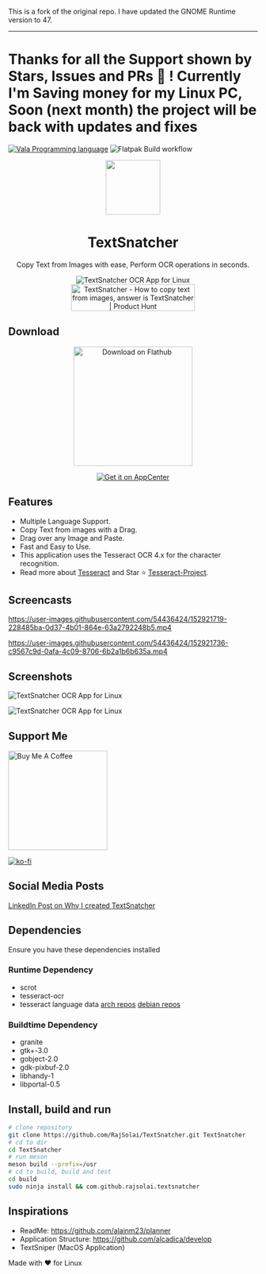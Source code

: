 This is a fork of the original repo. I have updated the GNOME Runtime version to 47.

---

<h1>Thanks for all the Support shown by Stars, Issues and PRs 💌 ! Currently I'm Saving money for my Linux PC, Soon (next month) the project will be back with updates and fixes</h1>

[![Vala Programming language](https://img.shields.io/badge/Made%20With-Vala%20-A56DE2)](https://wiki.gnome.org/Projects/Vala)
![Flatpak Build workflow](https://github.com/RajSolai/TextSnatcher/actions/workflows/flatpak-build.yml/badge.svg)

<div align="center">
<img src="./data/icons/com.github.rajsolai.textsnatcher.svg" height="110px" />
<h1>TextSnatcher</h1>
<p>Copy Text from Images with ease, Perform OCR operations in seconds.</p>
<img alt="TextSnatcher OCR App for Linux" src="https://raw.githubusercontent.com/RajSolai/TextSnatcher/master/data/screenshots/snap-default.png"/></br>
<a href="https://www.producthunt.com/posts/textsnatcher?utm_source=badge-featured&utm_medium=badge&utm_souce=badge-textsnatcher" target="_blank"><img src="https://api.producthunt.com/widgets/embed-image/v1/featured.svg?post_id=344401&theme=light" alt="TextSnatcher - How&#0032;to&#0032;copy&#0032;text&#0032;from&#0032;images&#0044;&#0032;answer&#0032;is&#0032;TextSnatcher | Product Hunt" style="width: 250px; height: 54px;" width="250" height="54" /></a>
</div>

## Download

<div align="center">
  <a href='https://flathub.org/apps/details/com.github.rajsolai.textsnatcher'><img width='240' alt='Download on Flathub' src='https://flathub.org/assets/badges/flathub-badge-i-en.png'/></a></br>
  
<a href="https://appcenter.elementary.io/com.github.rajsolai.textsnatcher"><img src="https://appcenter.elementary.io/badge.svg" alt="Get it on AppCenter"></a>
</div>

## Features

-   Multiple Language Support.
-   Copy Text from images with a Drag.
-   Drag over any Image and Paste.
-   Fast and Easy to Use.
-   This application uses the Tesseract OCR 4.x for the character
    recognition.
-   Read more about [Tesseract](https://tesseract-ocr.github.io/tessdoc/Home.html) and Star ⭐️ [Tesseract-Project](https://github.com/tesseract-ocr/tesseract).

## Screencasts

https://user-images.githubusercontent.com/54436424/152921719-228485ba-0d37-4b01-864e-63a2792248b5.mp4

https://user-images.githubusercontent.com/54436424/152921736-c9567c9d-0afa-4c09-8706-6b2a1b6b635a.mp4

## Screenshots

![TextSnatcher OCR App for Linux](https://raw.githubusercontent.com/RajSolai/TextSnatcher/master/data/screenshots/snap-default.png)

![TextSnatcher OCR App for Linux](https://raw.githubusercontent.com/RajSolai/TextSnatcher/master/data/screenshots/snap-dark.png)

## Support Me

<a href="https://www.buymeacoffee.com/rajsolai" target="_blank"><img src="https://cdn.buymeacoffee.com/buttons/v2/default-yellow.png" alt="Buy Me A Coffee" style="width: 200px;" ></a>

[![ko-fi](https://ko-fi.com/img/githubbutton_sm.svg)](https://ko-fi.com/R6R7ABG0F)

## Social Media Posts

[LinkedIn Post on Why I created TextSnatcher](https://www.linkedin.com/posts/solai085_linux-commentbelow-apple-activity-6826408004519374848-wxsw)

## Dependencies

Ensure you have these dependencies installed

### Runtime Dependency

-   scrot
-   tesseract-ocr
-   tesseract language data
    [arch repos](https://archlinux.org/packages/community/x86_64/tesseract)
    [debian repos](https://packages.debian.org/search?keywords=tesseract-ocr)

### Buildtime Dependency

-   granite
-   gtk+-3.0
-   gobject-2.0
-   gdk-pixbuf-2.0
-   libhandy-1
-   libportal-0.5

## Install, build and run

```bash
# clone repository
git clone https://github.com/RajSolai/TextSnatcher.git TextSnatcher
# cd to dir
cd TextSnatcher
# run meson
meson build --prefix=/usr
# cd to build, build and test
cd build
sudo ninja install && com.github.rajsolai.textsnatcher
```

## Inspirations

-   ReadMe: https://github.com/alainm23/planner
-   Application Structure: https://github.com/alcadica/develop
-   TextSniper (MacOS Application)

Made with ❤️ for Linux

